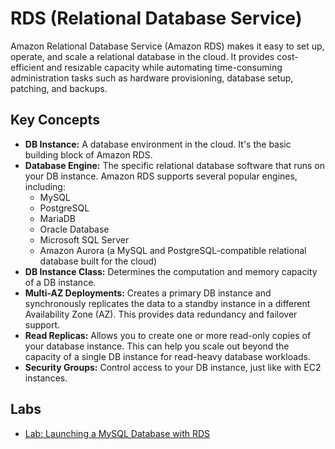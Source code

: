 # RDS (Relational Database Service)

Amazon Relational Database Service (Amazon RDS) makes it easy to set up, operate, and scale a relational database in the cloud. It provides cost-efficient and resizable capacity while automating time-consuming administration tasks such as hardware provisioning, database setup, patching, and backups.

## Key Concepts

*   **DB Instance:** A database environment in the cloud. It's the basic building block of Amazon RDS.
*   **Database Engine:** The specific relational database software that runs on your DB instance. Amazon RDS supports several popular engines, including:
    *   MySQL
    *   PostgreSQL
    *   MariaDB
    *   Oracle Database
    *   Microsoft SQL Server
    *   Amazon Aurora (a MySQL and PostgreSQL-compatible relational database built for the cloud)
*   **DB Instance Class:** Determines the computation and memory capacity of a DB instance.
*   **Multi-AZ Deployments:** Creates a primary DB instance and synchronously replicates the data to a standby instance in a different Availability Zone (AZ). This provides data redundancy and failover support.
*   **Read Replicas:** Allows you to create one or more read-only copies of your database instance. This can help you scale out beyond the capacity of a single DB instance for read-heavy database workloads.
*   **Security Groups:** Control access to your DB instance, just like with EC2 instances.

## Labs

*   [Lab: Launching a MySQL Database with RDS](./lab-launching-mysql-db.md)
